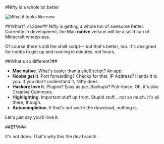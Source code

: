 #Nifty is a whole lot better

![What it looks like now](http://f.cl.ly/items/322z3w140w2Y2j1E2M1b/Screen%20Shot%202011-12-15%20at%204.01.09%20PM.png)

##Whart? v1.2dev##
Nifty is getting a whole ton of awesome better. Currently in development, the Mac **native** version will be a solid can of Minecraft whoop-ass.

Of course there's still the shell script–– but that's better, too. It's designed for noobs to get up and running in minutes, not hours.

##What's so different?##

- **Mac native**. What's easier than a shell script? An app.
- **Noobs *get* it**. Port forwarding? Checks for that. IP Address? Hands it to you. If you don't understand it, Nifty does.
- **Hackorz love it**. Plugins? Easy as pie. Backups? Puh-lease. Oh, it's also Creative Commons.
- **Highlighting**. Important stuff up front. Stupid stuff… not so much. It's all there, though.
- **Autocompletion**. If that's not worth the download, nothing is.

Let's just say you'll love it.

##BTW##

It's not done. That's why this the *dev* branch.